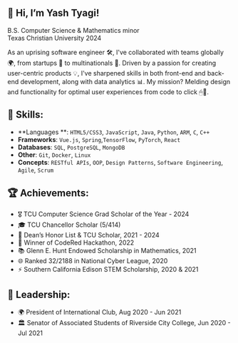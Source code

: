 ## 👋 Hi, I’m Yash Tyagi!
B.S. Computer Science & Mathematics minor  
Texas Christian University 2024  

As an uprising software engineer 🛠, I've collaborated with teams globally 🌍, from startups 🚀 to multinationals 🏢. Driven by a passion for creating user-centric products 💡, I've sharpened skills in both front-end and back-end development, along with data analytics 📊. My mission? Melding design and functionality for optimal user experiences from code to click 🖱💼.

## 🔧 Skills:
- **Languages **: `HTML5/CSS3`, `JavaScript`, `Java`, `Python`, `ARM`, `C`, `C++`
- **Frameworks**: `Vue.js`, `Spring`,`TensorFlow`, `PyTorch`, `React`
- **Databases**: `SQL`, `PostgreSQL`, `MongoDB`
- **Other**: `Git`, `Docker`, `Linux`
- **Concepts**: `RESTful APIs`, `OOP`, `Design Patterns`, `Software Engineering`, `Agile`, `Scrum`

## 🏆 Achievements:
- 🎖️ TCU Computer Science Grad Scholar of the Year - 2024
- 🎓 TCU Chancellor Scholar (5/414)
- 📜 Dean’s Honor List & TCU Scholar, 2021 - 2024
- 🥇 Winner of CodeRed Hackathon, 2022
- 📚 Glenn E. Hunt Endowed Scholarship in Mathematics, 2021
- 🌐 Ranked 32/2188 in National Cyber League, 2020
- ⚡ Southern California Edison STEM Scholarship, 2020 & 2021

## 🥇 Leadership:

- 🌍 President of International Club, Aug 2020 - Jun 2021
- 🏛 Senator of Associated Students of Riverside City College, Jun 2020 - Jul 2021
